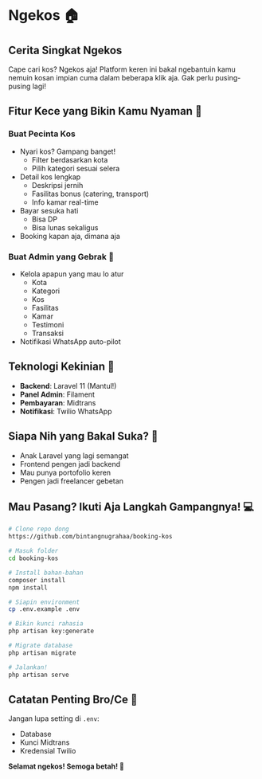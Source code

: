 # Ngekos 🏠
## Cerita Singkat Ngekos

Cape cari kos? Ngekos aja! Platform keren ini bakal ngebantuin kamu nemuin kosan impian cuma dalam beberapa klik aja. Gak perlu pusing-pusing lagi!

## Fitur Kece yang Bikin Kamu Nyaman 🌟

### Buat Pecinta Kos
- Nyari kos? Gampang banget!
  - Filter berdasarkan kota
  - Pilih kategori sesuai selera
- Detail kos lengkap
  - Deskripsi jernih
  - Fasilitas bonus (catering, transport)
  - Info kamar real-time
- Bayar sesuka hati
  - Bisa DP
  - Bisa lunas sekaligus
- Booking kapan aja, dimana aja

### Buat Admin yang Gebrak 💪
- Kelola apapun yang mau lo atur
  - Kota
  - Kategori
  - Kos
  - Fasilitas
  - Kamar
  - Testimoni
  - Transaksi
- Notifikasi WhatsApp auto-pilot

## Teknologi Kekinian 🚀

- **Backend**: Laravel 11 (Mantul!)
- **Panel Admin**: Filament
- **Pembayaran**: Midtrans
- **Notifikasi**: Twilio WhatsApp

## Siapa Nih yang Bakal Suka? 👥

- Anak Laravel yang lagi semangat
- Frontend pengen jadi backend
- Mau punya portofolio keren
- Pengen jadi freelancer gebetan

## Mau Pasang? Ikuti Aja Langkah Gampangnya! 💻

```bash
# Clone repo dong
https://github.com/bintangnugrahaa/booking-kos

# Masuk folder
cd booking-kos

# Install bahan-bahan
composer install
npm install

# Siapin environment
cp .env.example .env

# Bikin kunci rahasia
php artisan key:generate

# Migrate database
php artisan migrate

# Jalankan!
php artisan serve
```

## Catatan Penting Bro/Ce 🔧

Jangan lupa setting di `.env`:
- Database
- Kunci Midtrans
- Kredensial Twilio

**Selamat ngekos! Semoga betah! 🏡**
